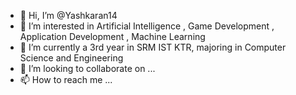 - 👋 Hi, I’m @Yashkaran14
- 👀 I’m interested in Artificial Intelligence , Game Development , Application Development , Machine Learning
- 🌱 I’m currently a 3rd year in SRM IST KTR, majoring in Computer Science and Engineering 
- 💞️ I’m looking to collaborate on ...
- 📫 How to reach me ...

<!---
Yashkaran14/Yashkaran14 is a ✨ special ✨ repository because its `README.md` (this file) appears on your GitHub profile.
You can click the Preview link to take a look at your changes.
--->
